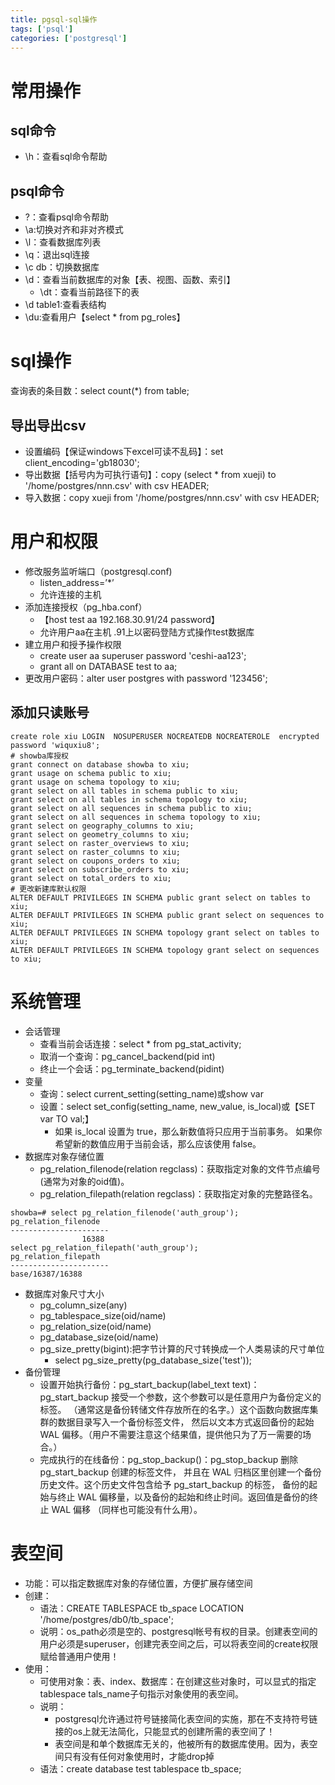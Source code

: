 ```yaml
---
title: pgsql-sql操作
tags: ['psql']
categories: ['postgresql']
---
```

# 常用操作
## sql命令
* \h：查看sql命令帮助

## psql命令
* \?：查看psql命令帮助
* \a:切换对齐和非对齐模式
* \l：查看数据库列表
* \q：退出sql连接
* \c db：切换数据库
* \d：查看当前数据库的对象【表、视图、函数、索引】
    - \dt：查看当前路径下的表
* \d table1:查看表结构
* \du:查看用户【select * from pg_roles】

# sql操作
查询表的条目数：select count(*) from table;
## 导出导出csv
* 设置编码【保证windows下excel可读不乱码】：set client_encoding='gb18030';
* 导出数据【括号内为可执行语句】：copy (select * from xueji) to '/home/postgres/nnn.csv' with csv HEADER;
* 导入数据：copy xueji from '/home/postgres/nnn.csv' with csv HEADER;

# 用户和权限
* 修改服务监听端口（postgresql.conf)
    - listen_address=’*’
    - 允许连接的主机
* 添加连接授权（pg_hba.conf）
    - 【host  test aa   192.168.30.91/24 password】
    - 允许用户aa在主机 .91上以密码登陆方式操作test数据库
* 建立用户和授予操作权限
    - create user aa superuser password 'ceshi-aa123';
    - grant all on DATABASE test to aa;
* 更改用户密码：alter user postgres with password '123456';

## 添加只读账号
```
create role xiu LOGIN  NOSUPERUSER NOCREATEDB NOCREATEROLE  encrypted password 'wiquxiu8';
# showba库授权
grant connect on database showba to xiu;
grant usage on schema public to xiu;
grant usage on schema topology to xiu;
grant select on all tables in schema public to xiu;
grant select on all tables in schema topology to xiu;
grant select on all sequences in schema public to xiu;
grant select on all sequences in schema topology to xiu;
grant select on geography_columns to xiu;
grant select on geometry_columns to xiu;
grant select on raster_overviews to xiu;
grant select on raster_columns to xiu;
grant select on coupons_orders to xiu;
grant select on subscribe_orders to xiu;
grant select on total_orders to xiu;
# 更改新建库默认权限
ALTER DEFAULT PRIVILEGES IN SCHEMA public grant select on tables to xiu;
ALTER DEFAULT PRIVILEGES IN SCHEMA public grant select on sequences to xiu;
ALTER DEFAULT PRIVILEGES IN SCHEMA topology grant select on tables to xiu;
ALTER DEFAULT PRIVILEGES IN SCHEMA topology grant select on sequences to xiu; 
```

# 系统管理
* 会话管理
    - 查看当前会话连接：select * from pg_stat_activity;
    - 取消一个查询：pg_cancel_backend(pid int)
    - 终止一个会话：pg_terminate_backend(pidint)
* 变量
    - 查询：select current_setting(setting_name)或show var
    - 设置：select set_config(setting_name, new_value, is_local)或【SET var TO val;】
        + 如果 is_local 设置为 true，那么新数值将只应用于当前事务。 如果你希望新的数值应用于当前会话，那么应该使用 false。
* 数据库对象存储位置
    - pg_relation_filenode(relation regclass)：获取指定对象的文件节点编号(通常为对象的oid值)。
    - pg_relation_filepath(relation regclass)：获取指定对象的完整路径名。

```
showba=# select pg_relation_filenode('auth_group');
pg_relation_filenode
----------------------
                16388
select pg_relation_filepath('auth_group');
pg_relation_filepath
----------------------
base/16387/16388
```

* 数据库对象尺寸大小
    - pg_column_size(any)
    - pg_tablespace_size(oid/name)
    - pg_relation_size(oid/name)
    - pg_database_size(oid/name)
    - pg_size_pretty(bigint):把字节计算的尺寸转换成一个人类易读的尺寸单位
        + select pg_size_pretty(pg_database_size('test'));
* 备份管理
    - 设置开始执行备份：pg_start_backup(label_text text)：pg_start_backup 接受一个参数，这个参数可以是任意用户为备份定义的标签。 （通常这是备份转储文件存放所在的名字。）这个函数向数据库集群的数据目录写入一个备份标签文件， 然后以文本方式返回备份的起始 WAL 偏移。（用户不需要注意这个结果值，提供他只为了万一需要的场合。）
    - 完成执行的在线备份：pg_stop_backup()：pg_stop_backup 删除 pg_start_backup 创建的标签文件， 并且在 WAL 归档区里创建一个备份历史文件。这个历史文件包含给予 pg_start_backup 的标签， 备份的起始与终止 WAL 偏移量，以及备份的起始和终止时间。返回值是备份的终止 WAL 偏移 （同样也可能没有什么用）。

# 表空间
* 功能：可以指定数据库对象的存储位置，方便扩展存储空间
* 创建：
    - 语法：CREATE TABLESPACE tb_space LOCATION '/home/postgres/db0/tb_space';
    - 说明：os_path必须是空的、postgresql帐号有权的目录。创建表空间的用户必须是superuser，创建完表空间之后，可以将表空间的create权限赋给普通用户使用！
* 使用：
    - 可使用对象：表、index、数据库：在创建这些对象时，可以显式的指定tablespace tals_name子句指示对象使用的表空间。
    - 说明：
        + postgresql允许通过符号链接简化表空间的实施，那在不支持符号链接的os上就无法简化，只能显式的创建所需的表空间了！
        + 表空间是和单个数据库无关的，他被所有的数据库使用。因为，表空间只有没有任何对象使用时，才能drop掉
    - 语法：create database test tablespace tb_space;
